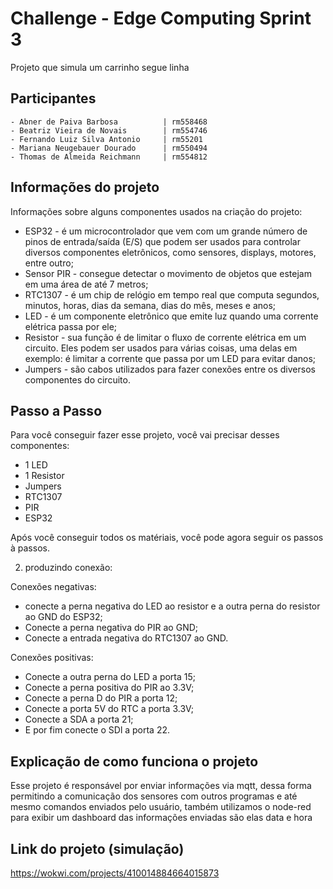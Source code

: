 
# Challenge - Edge Computing Sprint 3
Projeto que simula um carrinho segue linha



## Participantes

```http 
- Abner de Paiva Barbosa          | rm558468
- Beatriz Vieira de Novais        | rm554746
- Fernando Luiz Silva Antonio     | rm55201
- Mariana Neugebauer Dourado      | rm550494
- Thomas de Almeida Reichmann     | rm554812
```




## Informações do projeto
Informações sobre alguns componentes usados na criação do projeto:

- ESP32 - é um microcontrolador que vem com um grande número de pinos de entrada/saída (E/S) que podem ser usados para controlar diversos componentes eletrônicos, como sensores, displays, motores, entre outro;
- Sensor PIR - consegue detectar o movimento de objetos que estejam em uma área de até 7 metros;
- RTC1307 -  é um chip de relógio em tempo real que computa segundos, minutos, horas, dias da semana, dias do mês, meses e anos;
- LED - é um componente eletrônico que emite luz quando uma corrente elétrica passa por ele;
- Resistor - sua função é de limitar o fluxo de corrente elétrica em um circuito. Eles podem ser usados para várias coisas, uma delas em exemplo: é limitar a corrente que passa por um LED para evitar danos;
- Jumpers - são cabos utilizados para fazer conexões entre os diversos componentes do circuito.
## Passo a Passo
Para você conseguir fazer esse projeto, você vai precisar desses componentes:

- 1 LED
- 1 Resistor
- Jumpers
- RTC1307
- PIR
- ESP32

Após você conseguir todos os matériais, você pode agora seguir os passos à passos.

2. produzindo conexão:

Conexões negativas:

- conecte a perna negativa do LED ao resistor e a outra perna do resistor ao GND do ESP32;
- Conecte a perna negativa do PIR ao GND;
- Conecte a entrada negativa do RTC1307 ao GND.

Conexões positivas: 

- Conecte a outra perna do LED a porta 15;
- Conecte a perna positiva do PIR ao 3.3V;
- Conecte a perna D do PIR a porta 12;
- Conecte a porta 5V do RTC a porta 3.3V;
- Conecte a SDA a porta 21;
- E por fim conecte o SDl a porta 22.

## Explicação de como funciona o  projeto
Esse projeto é responsável por enviar informações via mqtt, dessa forma permitindo a comunicação dos sensores com outros programas e até mesmo comandos enviados pelo usuário, também utilizamos o node-red para exibir um dashboard das informações enviadas são elas data e hora 
## Link do projeto (simulação)
https://wokwi.com/projects/410014884664015873
